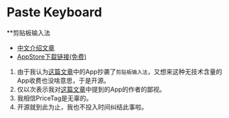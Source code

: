 # Paste Keyboard

**剪贴板输入法

- [中文介绍文章](https://everettjf.github.io/2019/05/20/paste-keyboard-release/)
- [AppStore下载链接(免费)](https://itunes.apple.com/cn/app/id1463618135)


1. 由于我认为[这篇文章](https://weibo.com/6087949803/HvxJMlHUe)中的App抄袭了`剪贴板输入法`，又想来这种无技术含量的App收费也没啥意思，于是开源。
2. 仅以次表示我对[这篇文章](https://weibo.com/6087949803/HvxJMlHUe)中提到的App的作者的鄙视。
3. 我相信PriceTag是无辜的。
4. 开源就到此为止，我也不投入时间纠结此事啦。



